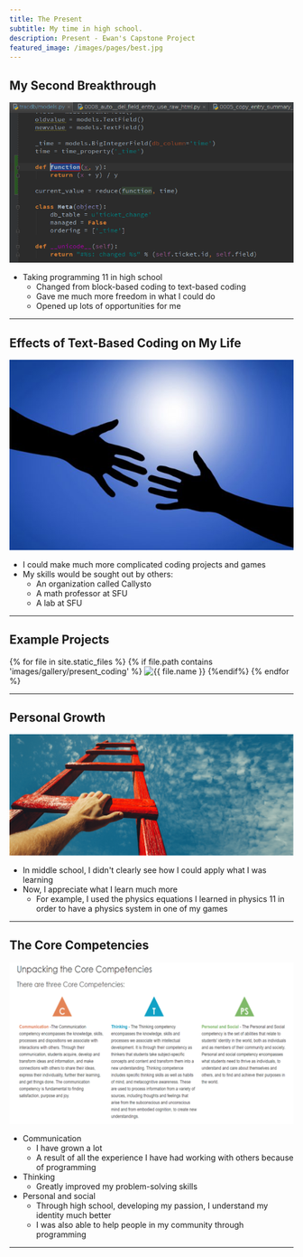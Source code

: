 ```yaml
---
title: The Present
subtitle: My time in high school.
description: Present - Ewan's Capstone Project
featured_image: /images/pages/best.jpg
---
```


## My Second Breakthrough

<img src="/images/pages/intro_python.png" alt="Basic Python Coding" class="page_image">

* Taking programming 11 in high school
  * Changed from block-based coding to text-based coding
  * Gave me much more freedom in what I could do
  * Opened up lots of opportunities for me

---

## Effects of Text-Based Coding on My Life

<img src="/images/pages/reaching_out.jpg" alt="Hands Reaching Out" class="page_image">

* I could make much more complicated coding projects and games
* My skills would be sought out by others:
  * An organization called Callysto
  * A math professor at SFU
  * A lab at SFU

---

## Example Projects

<div class="gallery" data-columns="3">
  {% for file in site.static_files %}
  {% if file.path contains 'images/gallery/present_coding' %}
  <img src="{{ file.path }}" alt="{{ file.name }}">
  {%endif%}
  {% endfor %}
</div>

---

## Personal Growth

<img src="/images/pages/personal_growth.png" alt="Personal Growth" class="page_image">

* In middle school, I didn't clearly see how I could apply what I was learning
* Now, I appreciate what I learn much more
  * For example, I used the physics equations I learned in physics 11 in order to have a physics system in one of my games

---

## The Core Competencies

<img src="/images/pages/core_competencies.png" alt="Core Competencies" class="page_image">

* Communication
  * I have grown a lot
  * A result of all the experience I have had working with others because of programming
* Thinking
  * Greatly improved my problem-solving skills
* Personal and social
  * Through high school, developing my passion, I understand my identity much better
  * I was also able to help people in my community through programming

---
